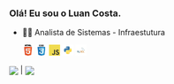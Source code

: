 ### Olá! Eu sou o Luan Costa.

- 👨‍💻 Analista de Sistemas - Infraestutura

     <code><img height="20" alt="html" src="https://raw.githubusercontent.com/github/explore/80688e429a7d4ef2fca1e82350fe8e3517d3494d/topics/html/html.png"></code>
     <code><img height="20" alt="css" src="https://raw.githubusercontent.com/github/explore/80688e429a7d4ef2fca1e82350fe8e3517d3494d/topics/css/css.png"></code>
     <code><img height="20" alt="javascript" src="https://raw.githubusercontent.com/github/explore/80688e429a7d4ef2fca1e82350fe8e3517d3494d/topics/javascript/javascript.png"></code>
     <code><img height="20" alt="python" src="https://raw.githubusercontent.com/github/explore/80688e429a7d4ef2fca1e82350fe8e3517d3494d/topics/python/python.png"></code>      <code><img height="20" alt="mysql" src="https://raw.githubusercontent.com/github/explore/5c058a388828bb5fde0bcafd4bc867b5bb3f26f3/topics/mysql/mysql.png"></code>

<a href="https://github.com/LuanC-1/github-readme-stats"><img align="center" src="https://github-readme-stats.vercel.app/api?username=LuanC-1&show_icons=true&show_icons=true&include_all_commits=true&theme=transparent&hide_border=true"/></a> | <a href="https://github.com/LuanC-1/LuanC-1"><img align="center" src="https://github-readme-stats.vercel.app/api/top-langs/?username=LuanC-1&layout=compact&theme=transparent&hide_border=true" /></a>



